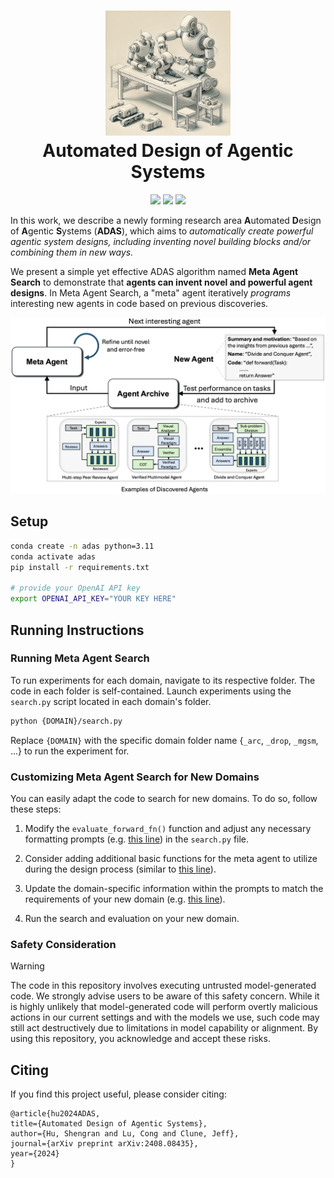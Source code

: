 <h1 align="center">
  <img src="misc/art_fig.png" width="200" /></a><br>
  <b>Automated Design of Agentic Systems</b><br>
</h1>

<p align="center">
  <a href="https://github.com/ShengranHu/ADAS/blob/main/LICENSE"><img src="https://img.shields.io/pypi/l/sematic?style=for-the-badge"></a>
  <a href="https://arxiv.org/abs/2408.08435"><img src="https://img.shields.io/badge/arXiv-2408.08435-b31b1b.svg?logo=arxiv&style=for-the-badge"></a>
  <a href="https://www.shengranhu.com/ADAS/"><img src="https://img.shields.io/badge/-Website-%238D6748?style=for-the-badge&logo=Website&logoColor=white"></a>
</p>

In this work, we describe a newly forming research area **A**utomated **D**esign of **A**gentic **S**ystems (**ADAS**), which aims to *automatically create powerful agentic system designs, including inventing novel building blocks and/or combining them in new ways.*


We present a simple yet effective ADAS algorithm named **Meta Agent Search** to demonstrate that **agents can invent novel and powerful agent designs**. In Meta Agent Search, a "meta" agent iteratively *programs* interesting new agents in code based on previous discoveries.


<p align="center">
<img src="misc/algo.png"/></a><br>
</p>

## Setup
```bash
conda create -n adas python=3.11
conda activate adas
pip install -r requirements.txt

# provide your OpenAI API key
export OPENAI_API_KEY="YOUR KEY HERE"
```

## Running Instructions

### Running Meta Agent Search

To run experiments for each domain, navigate to its respective folder. The code in each folder is self-contained. Launch experiments using the `search.py` script located in each domain's folder.

```bash
python {DOMAIN}/search.py
```

Replace `{DOMAIN}` with the specific domain folder name {`_arc`, `_drop`, `_mgsm`, ...} to run the experiment for.

### Customizing Meta Agent Search for New Domains

You can easily adapt the code to search for new domains. To do so, follow these steps:

1. Modify the `evaluate_forward_fn()` function and adjust any necessary formatting prompts (e.g. [this line](https://github.com/ShengranHu/ADAS/blob/main/_mmlu/search.py#L89)) in the `search.py` file. 

2. Consider adding additional basic functions for the meta agent to utilize during the design process (similar to [this line](https://github.com/ShengranHu/ADAS/blob/main/_arc/search.py#L161)).

3. Update the domain-specific information within the prompts to match the requirements of your new domain (e.g. [this line](https://github.com/ShengranHu/ADAS/blob/main/_mmlu/mmlu_prompt.py#L229)).

4. Run the search and evaluation on your new domain.

### Safety Consideration
> [!WARNING]  
> The code in this repository involves executing untrusted model-generated code. We strongly advise users to be aware of this safety concern. While it is highly unlikely that model-generated code will perform overtly malicious actions in our current settings and with the models we use, such code may still act destructively due to limitations in model capability or alignment. By using this repository, you acknowledge and accept these risks.


## Citing
If you find this project useful, please consider citing:
```
@article{hu2024ADAS,
title={Automated Design of Agentic Systems},
author={Hu, Shengran and Lu, Cong and Clune, Jeff},
journal={arXiv preprint arXiv:2408.08435},
year={2024}
}
```
